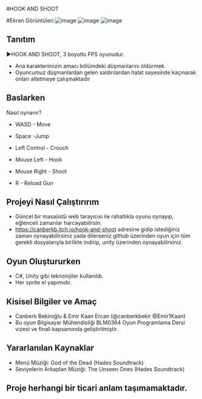 
#HOOK AND SHOOT

#Ekran Görüntüleri
![image](https://user-images.githubusercontent.com/29103642/143787648-ea0be648-eddf-45af-9f1b-e29010d5e5f1.png)
![image](https://user-images.githubusercontent.com/29103642/143787667-74729dcd-7fd0-49f4-86d0-2e3d1e03d6b8.png)
![image](https://user-images.githubusercontent.com/29103642/143787622-55874d2b-53d1-410c-a9ab-068fa7736093.png)

## Tanıtım
►HOOK AND SHOOT, 3 boyutlu FPS oyunudur.
- Ana karakterimizin amacı bölümdeki düşmanlarını öldürmek. 
- Oyuncumuz düşmanlardan gelen saldırılardan halat sayesinde kaçınarak onları altetmeye çalışmaktadır



## Baslarken
 Nasıl oynanır?
 
- WASD - Move

- Space -Jump

- Left Control - Crouch

- Mouse Left - Hook

- Mouse Right - Shoot

- R - Reload Gun


## Projeyi Nasıl Çalıştırırım
- Güncel bir masaüstü web tarayıcısı ile rahatlıkla oyunu oynayıp, eğlenceli zamanlar harcayabilirsin.
- https://canberkb.itch.io/hook-and-shoot adresine gidip istediğiniz zaman oynayabilirsiniz yada dilerseniz github üzerinden oyun için tüm gerekli dosyalarıyla birlikte indirip, unity üzerinden oynayabilirsiniz.



## Oyun Oluştururken
- C#, Unity gibi teknolojiler kullanıldı.
- Her sprite el yapımıdır.

## Kisisel Bilgiler ve Amaç
- Canberk Bekiroğlu & Emir Kaan Ercan (@canberkbekir @Emir1Kaan)
- Bu oyun Bilgisayar Mühendisliği BLM0364 Oyun Programlama Dersi vizesi ve finali kapsamında geliştirilmiştir.

## Yararlanılan Kaynaklar
- Menü Müziği: God of the Dead (Hades Soundtrack)
- Seviyelerin Arkaplan Müziği: The Unseen Ones (Hades Soundtrack)

## Proje herhangi bir ticari anlam taşımamaktadır.
